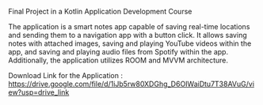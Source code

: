 Final Project in a Kotlin Application Development Course

The application is a smart notes app capable of saving real-time locations and sending them to a navigation app with a button click. It allows saving notes with attached images, saving and playing YouTube videos within the app, and saving and playing audio files from Spotify within the app. Additionally, the application utilizes ROOM and MVVM architecture.

Download Link for the Application : https://drive.google.com/file/d/1iJb5rw80XDGhg_D6OIWaiDtu7T38AVuG/view?usp=drive_link
